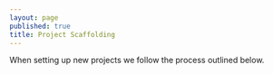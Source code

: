 ```yaml
---
layout: page
published: true
title: Project Scaffolding
---
```


When setting up new projects we follow the process outlined below.